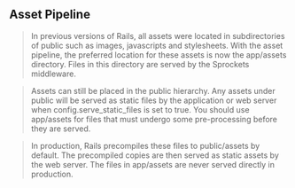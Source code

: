 Asset Pipeline
---
> In previous versions of Rails, all assets were located in subdirectories of public such as images, javascripts and stylesheets. With the asset pipeline, the preferred location for these assets is now the app/assets directory. Files in this directory are served by the Sprockets middleware.

> Assets can still be placed in the public hierarchy. Any assets under public will be served as static files by the application or web server when config.serve_static_files is set to true. You should use app/assets for files that must undergo some pre-processing before they are served.

> In production, Rails precompiles these files to public/assets by default. The precompiled copies are then served as static assets by the web server. The files in app/assets are never served directly in production.
